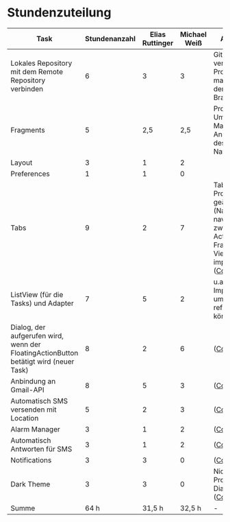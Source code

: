 # Stundenzuteilung

| Task | Stundenanzahl | Elias Ruttinger | Michael Weiß | Anmerkungen
| - | - | - | - | - |
| Lokales Repository mit dem Remote Repository verbinden | 6 | 3 | 3 | Git Bash Version veraltet (daher Probleme mit dem master-Branch, der nun main-Branch heißt) |
| Fragments | 5 | 2,5 | 2,5 | Probleme beim Umsetzen der Master-Detail-Ansicht aufgrund des NavigationDrawers |
| Layout | 3 | 1 | 2 | |
| Preferences | 1 | 1 | 0 | |
| Tabs | 9 | 2 | 7 | Tablayout, ganze Projektstruktur geändert (NavigationDrawer navigiert nun zwischen Activities anstatt Fragments), ViewPager implementiert ([Commit](https://github.com/Meykelwite/3C_AndroidProjekt_Socialert/commit/4bcee273ef38f87bdb8ca0b51b4c69e3e45a5541))
| ListView (für die Tasks) und Adapter | 7 | 5 | 2 | u.a. auch Implementierung, um die Fragments refreshen zu können ([Commit](https://github.com/Meykelwite/3C_AndroidProjekt_Socialert/commit/c7d85710f7b31eeb8b8afcd0ee6dd3a3169ed632)) |
| Dialog, der aufgerufen wird, wenn der FloatingActionButton betätigt wird (neuer Task) | 8 | 2 | 6 |([Commit](https://github.com/Meykelwite/3C_AndroidProjekt_Socialert/commit/7c6466f95f21c718d453010a7932c52db7da6cd4)) |
| Anbindung an Gmail-API | 8 | 5 | 3 | ([Commit](https://github.com/Meykelwite/3C_AndroidProjekt_Socialert/commit/8d371806e78acce149787ce9b619b18ea8723f13)) |
| Automatisch SMS versenden mit Location | 5 | 2 | 3 | ([Commit](https://github.com/Meykelwite/3C_AndroidProjekt_Socialert/commit/8d371806e78acce149787ce9b619b18ea8723f13)) |
| Alarm Manager | 3 | 1 | 2 | ([Commit](https://github.com/Meykelwite/3C_AndroidProjekt_Socialert/commit/8d371806e78acce149787ce9b619b18ea8723f13)) |
| Automatisch Antworten für SMS | 3 | 1 | 2 | ([Commit](https://github.com/Meykelwite/3C_AndroidProjekt_Socialert/commit/5f6f866873f2c2cdf014191061354828179a9470)) |
| Notifications | 3 | 3 | 0 | ([Commit](https://github.com/Meykelwite/3C_AndroidProjekt_Socialert/commit/bb3a9d55afc1f1457e9a1e0ea92a1aad61e5a9a1)) |
| Dark Theme | 3 | 3 | 0 | Nicht fertig, Probleme mit DialogFragment ([Commit](https://github.com/Meykelwite/3C_AndroidProjekt_Socialert/commit/63504f91ded7d2d89b20f6ab9808f6abc7889cad)) |
| Summe | 64 h | 31,5 h | 32,5 h | - |
